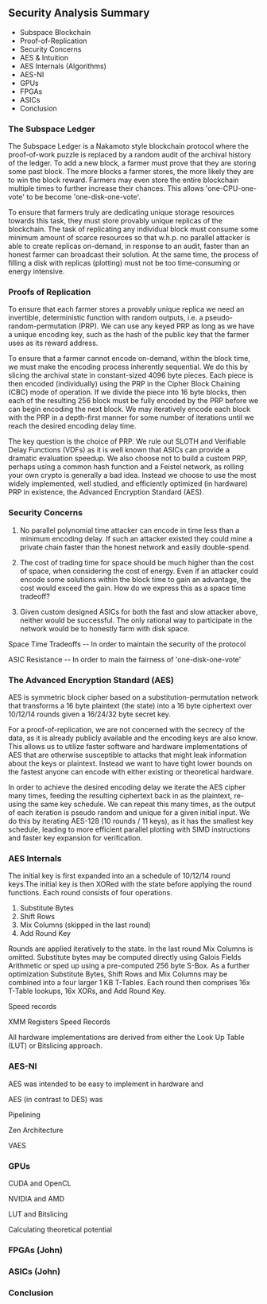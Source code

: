 ## Security Analysis Summary

* Subspace Blockchain
* Proof-of-Replication
* Security Concerns
* AES & Intuition
* AES Internals (Algorithms)
* AES-NI
* GPUs
* FPGAs
* ASICs
* Conclusion

### The Subspace Ledger

The Subspace Ledger is a Nakamoto style blockchain protocol where the proof-of-work puzzle is replaced by a random audit of the archival history of the ledger. To add a new block, a farmer must prove that they are storing some past block. The more blocks a farmer stores, the more likely they are to win the block reward. Farmers may even store the entire blockchain multiple times to further increase their chances. This allows 'one-CPU-one-vote' to be become 'one-disk-one-vote'. 

To ensure that farmers truly are dedicating unique storage resources towards this task, they must store provably unique replicas of the blockchain. The task of replicating any individual block must consume some minimum amount of scarce resources so that w.h.p. no parallel attacker is able to create replicas on-demand, in response to an audit, faster than an honest farmer can broadcast their solution. At the same time, the process of filling a disk with replicas (plotting) must not be too time-consuming or energy intensive.

### Proofs of Replication

To ensure that each farmer stores a provably unique replica we need an invertible, deterministic function with random outputs, i.e. a pseudo-random-permutation (PRP). We can use any keyed PRP as long as we have a unique encoding key, such as the hash of the public key that the farmer uses as its reward address. 

To ensure that a farmer cannot encode on-demand, within the block time, we must make the encoding process inherently sequential. We do this by slicing the archival state in constant-sized 4096 byte pieces. Each piece is then encoded (individually) using the PRP in the Cipher Block Chaining (CBC) mode of operation. If we divide the piece into 16 byte blocks, then each of the resulting 256 block must be fully encoded by the PRP before we can begin encoding the next block. We may iteratively encode each block with the PRP in a depth-first manner for some number of iterations until we reach the desired encoding delay time.

The key question is the choice of PRP. We rule out SLOTH and Verifiable Delay Functions (VDFs) as it is well known that ASICs can provide a dramatic evaluation speedup. We also choose not to build a custom PRP, perhaps using a common hash function and a Feistel network, as rolling your own crypto is generally a bad idea. Instead we choose to use the most widely implemented, well studied, and efficiently optimized (in hardware) PRP in existence, the Advanced Encryption Standard (AES).

### Security Concerns

1. No parallel polynomial time attacker can encode in time less than a minimum encoding delay. If such an attacker existed they could mine a private chain faster than the honest network and easily double-spend.

2. The cost of trading time for space should be much higher than the cost of space, when considering the cost of energy. Even if an attacker could encode some solutions within the block time to gain an advantage, the cost would exceed the gain. How do we express this as a space time tradeoff?
 
3. Given custom designed ASICs for both the fast and slow attacker above, neither would be successful. The only rational way to participate in the network would be to honestly farm with disk space.

Space Time Tradeoffs -- In order to maintain the security of the protocol

ASIC Resistance -- In order to main the fairness of 'one-disk-one-vote'

### The Advanced Encryption Standard (AES)

AES is symmetric block cipher based on a substitution-permutation network that transforms a 16 byte plaintext (the state) into a 16 byte ciphertext over 10/12/14 rounds given a 16/24/32 byte secret key. 

For a proof-of-replication, we are not concerned with the secrecy of the data, as it is already publicly available and the encoding keys are also know. This allows us to utilize faster software and hardware implementations of AES that are otherwise susceptible to attacks that might leak information about the keys or plaintext. Instead we want to have tight lower bounds on the fastest anyone can encode with either existing or theoretical hardware. 

In order to achieve the desired encoding delay we iterate the AES cipher many times, feeding the resulting ciphertext back in as the plaintext, re-using the same key schedule. We can repeat this many times, as the output of each iteration is pseudo random and unique for a given initial input. We do this by iterating AES-128 (10 rounds / 11 keys), as it has the smallest key schedule, leading to more efficient parallel plotting with SIMD instructions and faster key expansion for verification. 

### AES Internals

The initial key is first expanded into an a schedule of 10/12/14 round keys.The initial key is then XORed with the state before applying the round functions. Each round consists of four operations. 

1) Substitute Bytes
2) Shift Rows
3) Mix Columns (skipped in the last round)
4) Add Round Key

Rounds are applied iteratively to the state. In the last round Mix Columns is omitted. Substitute bytes may be computed directly using Galois Fields Arithmetic or sped up using a pre-computed 256 byte S-Box. As a further optimization Substitute Bytes, Shift Rows and Mix Columns may be combined into a four larger 1 KB T-Tables. Each round then comprises 16x T-Table lookups, 16x XORs, and Add Round Key. 

Speed records

XMM Registers
Speed Records

All hardware implementations are derived from either the Look Up Table (LUT) or Bitslicing approach.

### AES-NI

AES was intended to be easy to implement in hardware and 

AES (in contrast to DES) was 

Pipelining 

Zen Architecture

VAES

### GPUs

CUDA and OpenCL

NVIDIA and AMD

LUT and Bitslicing 

Calculating theoretical potential 

### FPGAs (John)

### ASICs (John)

### Conclusion





